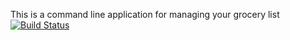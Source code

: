 This is a command line application for managing your grocery list  
[![Build Status](https://travis-ci.org/blex99/MyGroceries.svg?branch=master)](https://travis-ci.org/blex99/MyGroceries)
